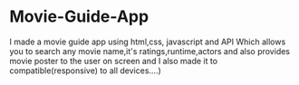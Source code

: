 # Movie-Guide-App
I made  a movie guide app using html,css, javascript and API Which allows you to search any movie name,it's ratings,runtime,actors and also provides movie poster to the user on screen and I also made it to compatible(responsive) to all devices....)
